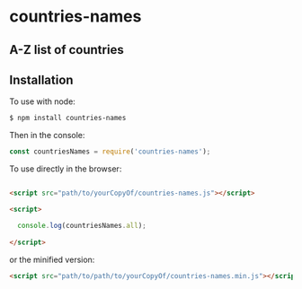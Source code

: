 # countries-names

## A-Z list of countries




Installation
------------

To use with node:

```bash
$ npm install countries-names
```

Then in the console:

```javascript
const countriesNames = require('countries-names');
```

To use directly in the browser:

```html

<script src="path/to/yourCopyOf/countries-names.js"></script>

<script>

  console.log(countriesNames.all);
  
</script>
```

or the minified version:

```html
<script src="path/to/path/to/yourCopyOf/countries-names.min.js"></script>
```
